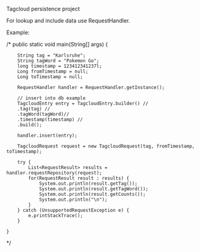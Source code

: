 Tagcloud persistence project

For lookup and include data use RequestHandler.

Example:

/*
	public static void main(String[] args) {
		
		String tag = "Karlsruhe";
		String tagWord = "Pokemon Go";
		long timestamp = 123412341237l;
		Long fromTimestamp = null;
		Long toTimestamp = null;
		
		RequestHandler handler = RequestHandler.getInstance();

		// insert into db example
		TagcloudEntry entry = TagcloudEntry.builder() //
		.tag(tag) //
		.tagWord(tagWord)//
		.timestamp(timestamp) //
		.build();
		
  		handler.insert(entry);
		
		TagcloudRequest request = new TagcloudRequest(tag, fromTimestamp, toTimestamp);
		
		try {
			List<RequestResult> results = handler.requestRepository(request);
			for(RequestResult result : results) {
				System.out.println(result.getTag());
				System.out.println(result.getTagWord());
				System.out.println(result.getCounts());
				System.out.println("\n");
			}
		} catch (UnsupportedRequestException e) {
			e.printStackTrace();
		}
		
	}
*/